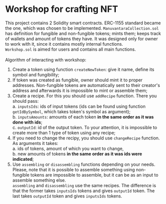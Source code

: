 # Workshop for crafting NFT

This project contains 2 Solidity smart contracts. ERC-1155 standard became the one, which was chosen to be implemented.
`ManuvantaraCollection.sol` has definition for fungible and non-fungible tokens; mints them; keeps track of wallets and amount of tokens they have. It was designed only for owner to work with it, since it contains mostly internal functions.<br />
`Workshop.sol` is aimed for users and contains all main functions.
<br />
<br />
Algorithm of interacting with workshop:

1. Create a token using function `createNewToken`: give it name, define its symbol and fungibility;<br />
2. If token was created as fungible, owner should mint it to proper addresses. Non-fungible tokens are automatically sent to their creator's address and afterwards it is impossible to mint or assemble them;<br />
3. Create a recipe. For this you should use `addRecipe` function. There you should pass:<br/>
   a. `inputsIds`: ids of input tokens (ids can be found using function `getIdBySymbol`, which takes token's symbol as argument);<br />
   b. `inputsAmounts`: amounts of each token **in the same order as it was done with ids**;<br />
   c. `outputId`: id of the output token. To your attention, it is impossible to create more than 1 type of token using any recipe;<br />
4. If you need to change the recipy, you should use `changeRecipe` function. As arguments it takes:<br />
   a. ids of tokens, amount of which you want to change,<br />
   b. new amounts of tokens **in the same order as it was ids were indicated**;<br />
5. Use `assembling` or `disassembling` functions depending on your needs. Please, note that it is possible to assemble something using non-fungible tokens are impossible to assemble, but it can be as an input to assemble something else.
   <br />
   `assembling` and `disassembling` use the same recipes. The difference is that the former takes `inputsIds` tokens and gives `outputId` token. The last takes `outputId` token and gives `inputsIds` tokens.
